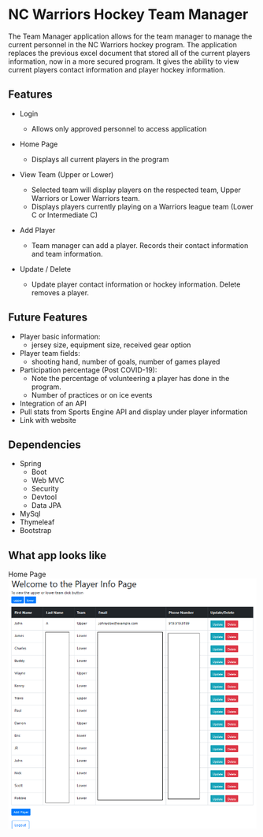 # NC Warriors Hockey Team Manager
The Team Manager application allows for the team manager to manage the current personnel in the NC Warriors hockey program. The application replaces the previous excel document that stored all of the current players information, now in a more secured program. It gives the ability to view current players contact information and player hockey information.


## Features
- Login
  - Allows only approved personnel to access application

- Home Page
  - Displays all current players in the program

- View Team (Upper or Lower)
  - Selected team will display players on the respected team, Upper Warriors or Lower Warriors team. 
  - Displays players currently playing on a Warriors league team (Lower C or Intermediate C) 
  
- Add Player
  - Team manager can add a player. Records their contact information and team information.
  
- Update / Delete
  - Update player contact information or hockey information. Delete removes a player.
  
## Future Features
- Player basic information: 
  - jersey size, equipment size, received gear option
- Player team fields: 
  - shooting hand, number of goals, number of games played
- Participation percentage (Post COVID-19): 
  - Note the percentage of volunteering a player has done in the program. 
  - Number of practices or on ice events 
- Integration of an API
- Pull stats from Sports Engine API and display under player information
- Link with website

## Dependencies
- Spring
  - Boot
  - Web MVC
  - Security
  - Devtool
  - Data JPA
- MySql
- Thymeleaf
- Bootstrap

## What app looks like
Home Page
![alt text](https://github.com/moreno-e/NC-Warriors-Team-Manager/blob/main/Screenshot_HomePage.png)


